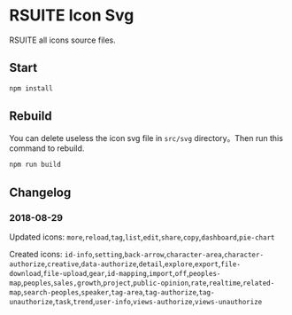 # RSUITE Icon Svg
RSUITE all icons source files.

## Start
```bash
npm install
```

## Rebuild
You can delete useless the icon svg file in `src/svg` directory。Then run this command to rebuild.
```bash
npm run build
```

## Changelog

### 2018-08-29

Updated icons: `more`,`reload`,`tag`,`list`,`edit`,`share`,`copy`,`dashboard`,`pie-chart`

Created icons: `id-info`,`setting`,`back-arrow`,`character-area`,`character-authorize`,`creative`,`data-authorize`,`detail`,`explore`,`export`,`file-download`,`file-upload`,`gear`,`id-mapping`,`import`,`off`,`peoples-map`,`peoples`,`sales,growth`,`project`,`public-opinion`,`rate`,`realtime`,`related-map`,`search-peoples`,`speaker`,`tag-area`,`tag-authorize`,`tag-unauthorize`,`task`,`trend`,`user-info`,`views-authorize`,`views-unauthorize`
